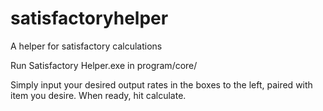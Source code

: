 # satisfactoryhelper
A helper for satisfactory calculations

Run Satisfactory Helper.exe in program/core/

Simply input your desired output rates in the boxes to the left, paired with item you desire. When ready, hit calculate.
